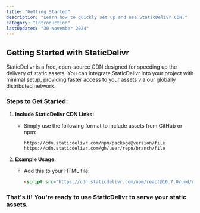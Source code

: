```yaml
---
title: "Getting Started"
description: "Learn how to quickly set up and use StaticDelivr CDN."
category: "Introduction"
lastUpdated: "30 November 2024"
---
```

## Getting Started with StaticDelivr

StaticDelivr is a free, open-source CDN designed for speeding up the delivery of static assets. You can integrate StaticDelivr into your project with minimal setup, providing faster access to your assets via our globally distributed network.

### Steps to Get Started:

1. **Include StaticDelivr CDN Links:**
   - Simply use the following format to include assets from GitHub or npm:
     ```
     https://cdn.staticdelivr.com/npm/package@version/file
     https://cdn.staticdelivr.com/gh/user/repo/branch/file
     ```

2. **Example Usage:**
   - Add this to your HTML file:
     ```html
     <script src="https://cdn.staticdelivr.com/npm/react@16.7.0/umd/react.production.min.js"></script>
     ```

### That's it! You're ready to use StaticDelivr to serve your static assets.
